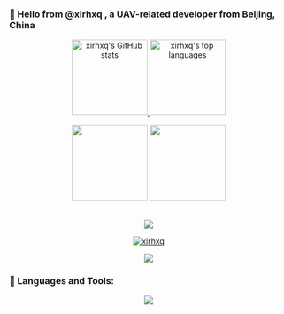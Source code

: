 ### 👋 Hello from @xirhxq , a UAV-related developer from Beijing, China


<p align="center"> 
    <a href="https://github.com/anuraghazra/github-readme-stats">
        <img height="137px" src="https://github-readme-stats.vercel.app/api?username=xirhxq&show_icons=true&theme=transparent" alt="xirhxq's GitHub stats" />
    </a> 
    <a href="https://github.com/anuraghazra/github-readme-stats">
        <img height="137px" src="https://github-readme-stats.vercel.app/api/top-langs?username=xirhxq&show_icons=true&theme=transparent&layout=compact" alt="xirhxq's top languages" />
    </a> 
</p>


<p align="center">
    <img height="137px" src="https://github-readme-stats-git-masterrstaa-rickstaa.vercel.app/api?username=xirhxq&hide_title=true&hide_border=true&show_icons=trueline_height=21&text_color=000&icon_color=000&bg_color=0,ea6161,ffc64d,fffc4d,52fa5a&theme=graywhite" />
    <img height="137px" src="https://github-readme-stats-git-masterrstaa-rickstaa.vercel.app/api/top-langs/?username=xirhxq&hide_title=true&hide_border=true&layout=compact&langs_count=6&text_color=000&icon_color=fff&bg_color=0,52fa5a,4dfcff,c64dff&theme=graywhite" /><br><br>
</p>



<div align="center"> 
    <img src="https://github-readme-streak-stats.herokuapp.com/?user=xirhxq" /> 
</div>


<p align="center"> 
    <a href="https://github.com/ryo-ma/github-profile-trophy">
        <img src="https://github-profile-trophy.vercel.app/?username=xirhxq&theme=gruvbox&row=1&column=7&no-frame=true&no-bg=true" alt="xirhxq" />
    </a> 
</p>


<p align="center">
    <a href="https://github.com/ashutosh00710/github-readme-activity-graph">
        <img src="https://github-readme-activity-graph.cyclic.app/graph?username=xirhxq&theme=react-dark"/>
    </a>
</p>


### 🔧 Languages and Tools:

<p align="center">
  <a href="https://skillicons.dev">
    <img src="https://skillicons.dev/icons?i=c,cpp,cmake,py,matlab,regex,md,git,bash,github,linux,ros,docker,vim,vscode,ps,pr,ae,ai,unreal,instagram,twitter,stackoverflow" />
  </a>
</p>

<!-- <img height="32" width="32" src="https://cdn.jsdelivr.net/npm/simple-icons@v8/icons/cplusplus.svg">
<img height="32" width="32" src="https://cdn.jsdelivr.net/npm/simple-icons@v8/icons/python.svg">
<img height="32" width="32" src="https://cdn.jsdelivr.net/npm/simple-icons@v8/icons/rust.svg">
<img height="32" width="32" src="https://cdn.jsdelivr.net/npm/simple-icons@v8/icons/ros.svg">
<img height="32" width="32" src="https://cdn.jsdelivr.net/npm/simple-icons@v8/icons/linux.svg">
<img height="32" width="32" src="https://cdn.jsdelivr.net/npm/simple-icons@v8/icons/git.svg">
<img height="32" width="32" src="https://cdn.jsdelivr.net/npm/simple-icons@v8/icons/github.svg">
<code><img height="32" width="32" src="https://cdn.jsdelivr.net/npm/simple-icons@v8/icons/adobephotoshop.svg"></code>
<code><img height="32" width="32" src="https://cdn.jsdelivr.net/npm/simple-icons@v8/icons/adobepremierepro.svg"></code>
<code><img height="32" width="32" src="https://cdn.jsdelivr.net/npm/simple-icons@v8/icons/vim.svg"></code>
<code><img height="32" width="32" src="https://cdn.jsdelivr.net/npm/simple-icons@v8/icons/clion.svg"></code>
<code><img height="32" width="32" src="https://cdn.jsdelivr.net/npm/simple-icons@v8/icons/pycharm.svg"></code>
<code><img height="32" width="32" src="https://cdn.jsdelivr.net/npm/simple-icons@v8/icons/visualstudiocode.svg"></code>
<code><img height="32" width="32" src="https://cdn.jsdelivr.net/npm/simple-icons@v8/icons/windows.svg"></code>
<code><img height="32" width="32" src="https://cdn.jsdelivr.net/npm/simple-icons@v8/icons/macos.svg"></code>
<code><img height="32" width="32" src="https://cdn.jsdelivr.net/npm/simple-icons@v8/icons/cinema4d.svg"></code>
<code><img height="32" width="32" src="https://cdn.jsdelivr.net/npm/simple-icons@v8/icons/notion.svg"></code>
<code><img height="32" width="32" src="https://cdn.jsdelivr.net/npm/simple-icons@v8/icons/microsoftword.svg"></code>
<code><img height="32" width="32" src="https://cdn.jsdelivr.net/npm/simple-icons@v8/icons/microsoftexcel.svg"></code>
<code><img height="32" width="32" src="https://cdn.jsdelivr.net/npm/simple-icons@v8/icons/microsoftpowerpoint.svg"></code>
<code><img height="32" width="32" src="https://cdn.jsdelivr.net/npm/simple-icons@v8/icons/wolframmathematica.svg"></code>
<code><img height="32" width="32" src="https://cdn.jsdelivr.net/npm/simple-icons@v8/icons/latex.svg"></code> -->


<!--
**xirhxq/xirhxq** is a ✨ _special_ ✨ repository because its `README.md` (this file) appears on your GitHub profile.

Here are some ideas to get you started:

- 🔭 I’m currently working on ...
- 🌱 I’m currently learning ...
- 👯 I’m looking to collaborate on ...
- 🤔 I’m looking for help with ...
- 💬 Ask me about ...
- 📫 How to reach me: ...
- 😄 Pronouns: ...
- ⚡ Fun fact: ...
-->




<!-- 
<p align="center"> 
<a href="https://www.cprogramming.com/" target="_blank" rel="noreferrer"> <img src="https://raw.githubusercontent.com/devicons/devicon/master/icons/c/c-original.svg" alt="c" width="40" height="40"/> </a>
<a href="https://www.w3schools.com/cpp/" target="_blank" rel="noreferrer"> <img src="https://raw.githubusercontent.com/devicons/devicon/master/icons/cplusplus/cplusplus-original.svg" alt="cplusplus" width="40" height="40"/> </a> 
<a href="https://git-scm.com/" target="_blank" rel="noreferrer"> <img src="https://www.vectorlogo.zone/logos/git-scm/git-scm-icon.svg" alt="git" width="40" height="40"/> </a> 
<a href="https://www.adobe.com/in/products/illustrator.html" target="_blank" rel="noreferrer"> <img src="https://www.vectorlogo.zone/logos/adobe_illustrator/adobe_illustrator-icon.svg" alt="illustrator" width="40" height="40"/> </a> 
<a href="https://www.linux.org/" target="_blank" rel="noreferrer"> <img src="https://raw.githubusercontent.com/devicons/devicon/master/icons/linux/linux-original.svg" alt="linux" width="40" height="40"/> </a> 
<a href="https://www.mathworks.com/" target="_blank" rel="noreferrer"> <img src="https://upload.wikimedia.org/wikipedia/commons/2/21/Matlab_Logo.png" alt="matlab" width="40" height="40"/> </a> 
<a href="https://www.photoshop.com/en" target="_blank" rel="noreferrer"> <img src="https://raw.githubusercontent.com/devicons/devicon/master/icons/photoshop/photoshop-line.svg" alt="photoshop" width="40" height="40"/> </a> 
<a href="https://www.python.org" target="_blank" rel="noreferrer"> <img src="https://raw.githubusercontent.com/devicons/devicon/master/icons/python/python-original.svg" alt="python" width="40" height="40"/> </a> 
</p> -->



